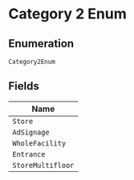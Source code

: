 
# Category 2 Enum

## Enumeration

`Category2Enum`

## Fields

| Name |
|  --- |
| `Store` |
| `AdSignage` |
| `WholeFacility` |
| `Entrance` |
| `StoreMultifloor` |

